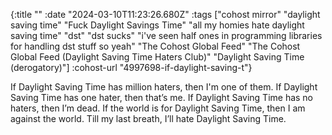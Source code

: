 {:title ""
 :date "2024-03-10T11:23:26.680Z"
 :tags ["cohost mirror" "daylight saving time" "Fuck Daylight Savings Time" "all my homies hate daylight saving time" "dst" "dst sucks" "i've seen half ones in programming libraries for handling dst stuff so yeah" "The Cohost Global Feed" "The Cohost Global Feed (Daylight Saving Time Haters Club)" "Daylight Saving Time (derogatory)"]
 :cohost-url "4997698-if-daylight-saving-t"}

If Daylight Saving Time has million haters, then I'm one of them.
If Daylight Saving Time has one hater, then that’s me.
If Daylight Saving Time has no haters, then I’m dead.
If the world is for Daylight Saving Time, then I am against the world.
Till my last breath, I’ll hate Daylight Saving Time.
